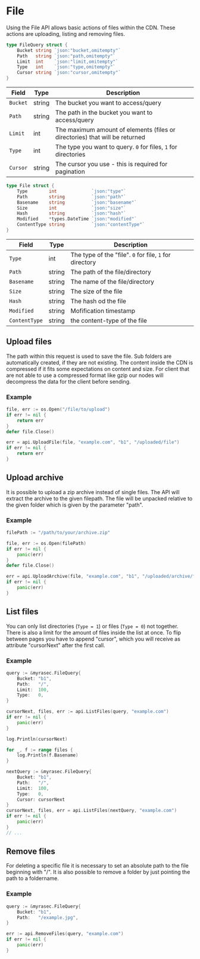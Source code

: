 # File

Using the File API allows basic actions of files within the CDN. These actions are uploading, listing and removing files.

```go
type FileQuery struct {
    Bucket string `json:"bucket,omitempty"`
    Path   string `json:"path,omitempty"`
    Limit  int    `json:"limit,omitempty"`
    Type   int    `json:"type,omitempty"`
    Cursor string `json:"cursor,omitempty"`
}
```

| Field | Type | Description|
|---|---|---|
| `Bucket` | string | The bucket you want to access/query |
| `Path` | string | The path in the bucket you want to access/query |
| `Limit` | int | The maximum amount of elements (files or directories) that will be returned |
| `Type` | int | The type you want to query. `0` for files, `1` for directories |
| `Cursor` | string | The cursor you use - this is required for pagination |


```go
type File struct {
    Type        int             `json:"type"`
    Path        string          `json:"path"`
    Basename    string          `json:"basename"`
    Size        int             `json:"size"`
    Hash        string          `json:"hash"`
    Modified    *types.DateTime `json:"modified"`
    ContentType string          `json:"contentType"`
}
```

| Field | Type | Description|
|---|---|---|
| `Type` | int | The type of the "file". `0` for file, `1` for directory |
| `Path` | string | The path of the file/directory |
| `Basename` | string | The name of the file/directory |
| `Size` | string | The size of the file |
| `Hash` | string | The hash od the file |
| `Modified` | string | Mofification timestamp |
| `ContentType` | string | the content-type of the file |

## Upload files
The path within this request is used to save the file. Sub folders are automatically created, if they are not existing. The content inside the CDN is compressed if it fits some expectations on content and size. For client that are not able to use a compressed format like gzip our nodes will decompress the data for the client before sending.

### Example
```go
file, err := os.Open("/file/to/upload")
if err != nil {
    return err
}
defer file.Close()

err = api.UploadFile(file, "example.com", "b1", "/uploaded/file")
if err != nil {
    return err
}
```

## Upload archive

It is possible to upload a zip archive instead of single files. The API will extract the archive to the given filepath.
The file will be unpacked relative to the given folder which is given by the parameter "path".

### Example
```go
filePath := "/path/to/your/archive.zip"

file, err := os.Open(filePath)
if err != nil {
    panic(err)
}
defer file.Close()

err = api.UploadArchive(file, "example.com", "b1", "/uploaded/archive/folder")
if err != nil {
    panic(err)
}
```

## List files
You can only list directories (`Type = 1`) or files (`Type = 0`) not together. There is also a limit for the amount of files inside the list at once.
To flip between pages you have to append "cursor", which you will receive as attribute "cursorNext" after the first call.

### Example
```go
query := &myrasec.FileQuery{
    Bucket: "b1",
    Path:   "/",
    Limit:  100,
    Type:   0,
}

cursorNext, files, err := api.ListFiles(query, "example.com")
if err != nil {
    panic(err)
}

log.Println(cursorNext)

for _, f := range files {
    log.Println(f.Basename)
}

nextQuery := &myrasec.FileQuery{
    Bucket: "b1",
    Path:   "/",
    Limit:  100,
    Type:   0,
    Cursor: cursorNext
}
cursorNext, files, err = api.ListFiles(nextQuery, "example.com")
if err != nil {
    panic(err)
}
// ...

```

## Remove files
For deleting a specific file it is necessary to set an absolute path to the file beginning with "/". It is also possible to remove a folder by just pointing the path to a foldername.

### Example
```go
query := &myrasec.FileQuery{
    Bucket: "b1",
    Path:   "/example.jpg",
}

err := api.RemoveFiles(query, "example.com")
if err != nil {
    panic(err)
}
```